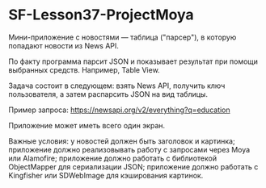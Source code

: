 # SF-Lesson37-ProjectMoya
Мини-приложение с новостями — таблица ("парсер"), в которую попадают новости из News API.

По факту программа парсит JSON и показывает результат при помощи выбранных средств. Например, Table View.

Задача состоит в следующем: взять News API, получить ключ пользователя, а затем распарсить JSON на вид таблицы. 

Пример запроса: https://newsapi.org/v2/everything?q=education

Приложение может иметь всего один экран.

Важные условия:
у новостей должен быть заголовок и картинка;
приложение должно реализовывать работу с запросами через Moya или Alamofire;
приложение должно работать с библиотекой ObjectMapper для сериализации JSON;
приложение должно работать с Kingfisher или SDWebImage для кэширования картинок.
